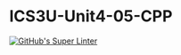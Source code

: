 # ICS3U-Unit4-05-CPP

[![GitHub's Super Linter](https://github.com/noah-mccaskill/ICS3U-Unit4-05-CPP/workflows/GitHub's%20Super%20Linter/badge.svg)](https://github.com/noah-mccaskill/ICS3U-Unit4-05-CPP/actions)
